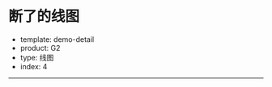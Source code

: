 # 断了的线图

- template: demo-detail
- product: G2
- type: 线图
- index: 4

----

<script>
  var data = [
    {"month":0,"tem":7,"city":"tokyo"},
    {"month":1,"tem":6.9,"city":"tokyo"},
    {"month":2,"tem":9.5,"city":"tokyo"},
    {"month":3,"tem":14.5,"city":"tokyo"},
    {"month":4,"tem":18.2,"city":"tokyo"},
    {"month":5,"tem":21.5,"city":"tokyo"},
    {"month":6,"tem":25.2,"city":"tokyo"},
    {"month":7,"tem":26.5,"city":"tokyo"},
    {"month":8,"tem":23.3,"city":"tokyo"},
    {"month":9,"tem":18.3,"city":"tokyo"},
    {"month":10,"tem":13.9,"city":"tokyo"},
    {"month":11,"tem":9.6,"city":"tokyo"},
    {"month":0,"tem":-0.2,"city":"newYork"},
    {"month":1,"tem":0.8,"city":"newYork"},
    {"month":2,"tem":5.7,"city":"newYork"},
    {"month":3,"tem":null,"city":"newYork"},
    {"month":4,"tem":17,"city":"newYork"},
    {"month":5,"tem":22,"city":"newYork"},
    {"month":6,"tem":24.8,"city":"newYork"},
    {"month":7,"tem":24.1,"city":"newYork"},
    {"month":8,"tem":20.1,"city":"newYork"},
    {"month":9,"tem":14.1,"city":"newYork"},
    {"month":10,"tem":null,"city":"newYork"},
    {"month":11,"tem":2.5,"city":"newYork"},
    {"month":0,"tem":-0.9,"city":"berlin"},
    {"month":1,"tem":0.6,"city":"berlin"},
    {"month":2,"tem":3.5,"city":"berlin"},
    {"month":3,"tem":8.4,"city":"berlin"},
    {"month":4,"tem":13.5,"city":"berlin"},
    {"month":5,"tem":17,"city":"berlin"},
    {"month":6,"tem":18.6,"city":"berlin"},
    {"month":7,"tem":17.9,"city":"berlin"},
    {"month":8,"tem":14.3,"city":"berlin"},
    {"month":9,"tem":9,"city":"berlin"},
    {"month":10,"tem":3.9,"city":"berlin"},
    {"month":11,"tem":1,"city":"berlin"}
  ];
  var chart = new G2.Chart({
    id: 'c1',
    width: 1000,
    height: 500
  });
  var defs = {'month':{
    type: 'cat',
    values: ['一月','二月','三月','四月','五月','六月','七月','八月','九月','十月','十一月','十二月']
  }};

  chart.source(data,defs);
  chart.line().position('month*tem').color('city')
  chart.render();
  
</script>